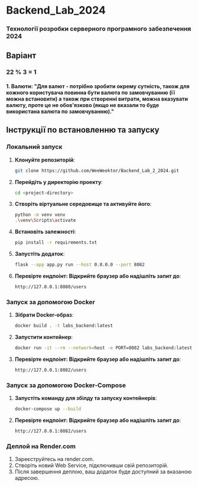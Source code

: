 # Backend_Lab_2024
### Технології розробки серверного програмного забезпечення 2024

## Варіант
### 22 % 3 = 1 
#### 1. Валюти: "Для валют - потрібно зробити окрему сутність, також для кожного користувача повинна бути валюта по замовчуванню (її можна встановити) а також при створенні витрати, можна вказувати валюту, проте це не обов'язково (якщо не вказали то буде використана валюта по замовчуванню)."

## Інструкції по встановленню та запуску

### Локальний запуск
1. **Клонуйте репозиторій**:
   ```bash
   git clone https://github.com/WeeWeektor/Backend_Lab_2_2024.git

2. **Перейдіть у директорію проекту**:
   ```bash
   cd <project-directory>

3. **Створіть віртуальне середовище та активуйте його**:
   ```bash
   python -m venv venv
   .\venv\Scripts\activate
   
4. **Встановіть залежності**:
   ```bash
   pip install -r requirements.txt

5. **Запустіть додаток**:
   ```bash
   flask --app app.py run --host 0.0.0.0 --port 8082

6. **Перевірте ендпоінт: Відкрийте браузер або надішліть запит до**:
   ```bash
   http://127.0.0.1:8080/users


### Запуск за допомогою Docker
1. **Зібрати Docker-образ**:
   ```bash
   docker build . -t labs_backend:latest

2. **Запустити контейнер**:
   ```bash
   docker run -it --rm --network=host -e PORT=8082 labs_backend:latest

3. **Перевірте ендпоінт: Відкрийте браузер або надішліть запит до**:
   ```bash
   http://127.0.0.1:8082/users


### Запуск за допомогою Docker-Compose
1. **Запустіть команду для збілду та запуску контейнерів**:
   ```bash
   docker-compose up --build

2. **Перевірте ендпоінт: Відкрийте браузер або надішліть запит до**:
   ```bash
   http://127.0.0.1:8082/users


### Деплой на Render.com
1. Зареєструйтесь на render.com.
2. Створіть новий Web Service, підключивши свій репозиторій.
3. Після завершення деплою, ваш додаток буде доступний за вказаною адресою.